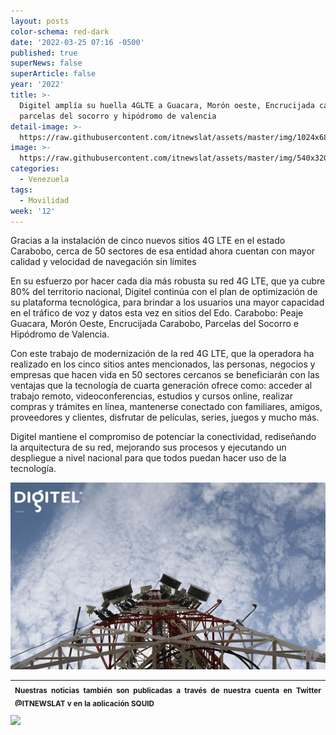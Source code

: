 ```yaml
---
layout: posts
color-schema: red-dark
date: '2022-03-25 07:16 -0500'
published: true
superNews: false
superArticle: false
year: '2022'
title: >-
  Digitel amplía su huella 4GLTE a Guacara, Morón oeste, Encrucijada carabobo,
  parcelas del socorro y hipódromo de valencia
detail-image: >-
  https://raw.githubusercontent.com/itnewslat/assets/master/img/1024x680/Antena-Digitel-g.jpg
image: >-
  https://raw.githubusercontent.com/itnewslat/assets/master/img/540x320/Antena-Digitel-p.jpg
categories:
  - Venezuela
tags:
  - Movilidad
week: '12'
---
```

Gracias a la instalación de cinco nuevos sitios 4G LTE en el estado Carabobo, cerca de 50 sectores de esa entidad ahora cuentan con mayor calidad y velocidad de navegación sin límites

En su esfuerzo por hacer cada día más robusta su red 4G LTE, que ya cubre 80% del territorio nacional, Digitel continúa con el plan de optimización de su plataforma tecnológica, para brindar a los usuarios una mayor capacidad en el tráfico de voz y datos esta vez en sitios del Edo. Carabobo: Peaje Guacara, Morón Oeste, Encrucijada Carabobo, Parcelas del Socorro e Hipódromo de Valencia. 

Con este trabajo de modernización de la red 4G LTE, que la operadora ha realizado en los cinco sitios antes mencionados, las personas, negocios y empresas que hacen vida en 50 sectores cercanos se beneficiarán con las ventajas que la tecnología de cuarta generación ofrece como: acceder al trabajo remoto, videoconferencias, estudios y cursos online, realizar compras y trámites en línea, mantenerse conectado con familiares, amigos, proveedores  y clientes, disfrutar de películas, series, juegos y mucho más.

Digitel mantiene el compromiso de potenciar la conectividad, rediseñando la arquitectura de su red, mejorando sus procesos y ejecutando un despliegue a nivel nacional para que todos puedan hacer uso de la tecnología. 
 
![](https://raw.githubusercontent.com/itnewslat/assets/master/img/540x320/Antena-Digitel-p.jpg)

<table style="height: 42px;" width="569">
<tbody>
<tr>
<td style="text-align: justify;"><sub><strong>Nuestras noticias también son publicadas a través de nuestra cuenta en Twitter <a href="https://twitter.com/itnewslat?lang=es">@ITNEWSLAT</a> y en la aplicación <a href="https://squidapp.co/en/">SQUID</a></strong></sub></td>
</tr>
</tbody>
</table>

<img src="https://tracker.metricool.com/c3po.jpg?hash=56f88a41e39ab42c063cc51676587a04"/>